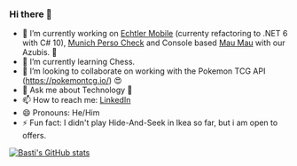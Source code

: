 ### Hi there 👋


- 🔭 I’m currently working on [Echtler Mobile](https://github.com/echtlersebastian/EchtlerMobile) (currenty refactoring to .NET 6 with C# 10), [Munich Perso Check](https://github.com/echtlersebastian/MunichPersoChecker) and Console based [Mau Mau](https://github.com/echtlersebastian/MauMau) with our Azubis. 🥰
- 🌱 I’m currently learning Chess.
- 👯 I’m looking to collaborate on working with the Pokemon TCG API (https://pokemontcg.io/) 😍
- 💬 Ask me about Technology 🤩
- 📫 How to reach me: [LinkedIn](https://www.linkedin.com/in/sebastian-echtler-293889154/)
- 😄 Pronouns: He/Him
- ⚡ Fun fact: I didn't play Hide-And-Seek in Ikea so far, but i am open to offers.

[![Basti's GitHub stats](https://github-readme-stats.vercel.app/api?username=echtlersebastian&theme=tokyonight)](https://github.com/anuraghazra/github-readme-stats)


